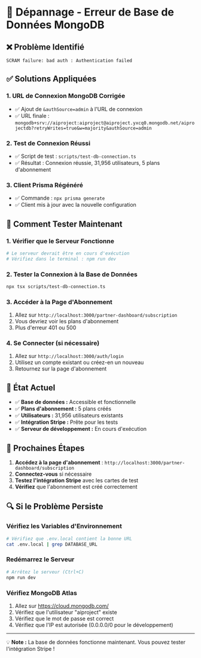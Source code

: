 # 🔧 Dépannage - Erreur de Base de Données MongoDB

## ❌ Problème Identifié
```
SCRAM failure: bad auth : Authentication failed
```

## ✅ Solutions Appliquées

### 1. **URL de Connexion MongoDB Corrigée**
- ✅ Ajout de `&authSource=admin` à l'URL de connexion
- ✅ URL finale : `mongodb+srv://aiproject:aiproject@aiproject.yxcq0.mongodb.net/aiprojectdb?retryWrites=true&w=majority&authSource=admin`

### 2. **Test de Connexion Réussi**
- ✅ Script de test : `scripts/test-db-connection.ts`
- ✅ Résultat : Connexion réussie, 31,956 utilisateurs, 5 plans d'abonnement

### 3. **Client Prisma Régénéré**
- ✅ Commande : `npx prisma generate`
- ✅ Client mis à jour avec la nouvelle configuration

## 🧪 Comment Tester Maintenant

### 1. **Vérifier que le Serveur Fonctionne**
```bash
# Le serveur devrait être en cours d'exécution
# Vérifiez dans le terminal : npm run dev
```

### 2. **Tester la Connexion à la Base de Données**
```bash
npx tsx scripts/test-db-connection.ts
```

### 3. **Accéder à la Page d'Abonnement**
1. Allez sur `http://localhost:3000/partner-dashboard/subscription`
2. Vous devriez voir les plans d'abonnement
3. Plus d'erreur 401 ou 500

### 4. **Se Connecter (si nécessaire)**
1. Allez sur `http://localhost:3000/auth/login`
2. Utilisez un compte existant ou créez-en un nouveau
3. Retournez sur la page d'abonnement

## 🎯 État Actuel

- ✅ **Base de données :** Accessible et fonctionnelle
- ✅ **Plans d'abonnement :** 5 plans créés
- ✅ **Utilisateurs :** 31,956 utilisateurs existants
- ✅ **Intégration Stripe :** Prête pour les tests
- ✅ **Serveur de développement :** En cours d'exécution

## 🚀 Prochaines Étapes

1. **Accédez à la page d'abonnement** : `http://localhost:3000/partner-dashboard/subscription`
2. **Connectez-vous** si nécessaire
3. **Testez l'intégration Stripe** avec les cartes de test
4. **Vérifiez** que l'abonnement est créé correctement

## 🔍 Si le Problème Persiste

### Vérifiez les Variables d'Environnement
```bash
# Vérifiez que .env.local contient la bonne URL
cat .env.local | grep DATABASE_URL
```

### Redémarrez le Serveur
```bash
# Arrêtez le serveur (Ctrl+C)
npm run dev
```

### Vérifiez MongoDB Atlas
1. Allez sur https://cloud.mongodb.com/
2. Vérifiez que l'utilisateur "aiproject" existe
3. Vérifiez que le mot de passe est correct
4. Vérifiez que l'IP est autorisée (0.0.0.0/0 pour le développement)

---

💡 **Note :** La base de données fonctionne maintenant. Vous pouvez tester l'intégration Stripe !
